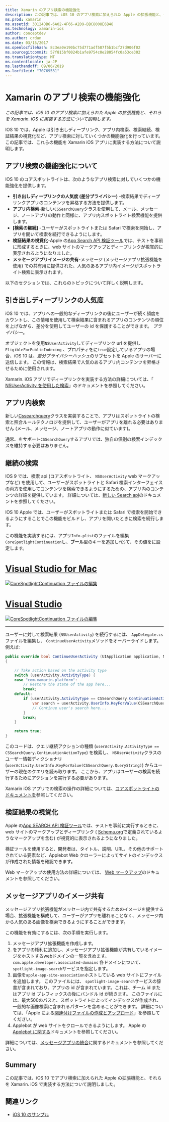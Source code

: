 ```yaml
---
title: Xamarin のアプリ検索の機能強化
description: この記事では、iOS 10 のアプリ検索に加えられた Apple の拡張機能と、それらを Xamarin. iOS に実装する方法について説明します。
ms.prod: xamarin
ms.assetid: 30124DB6-6A02-4F66-A2D9-BBC8008E6B48
ms.technology: xamarin-ios
author: conceptdev
ms.author: crdun
ms.date: 03/15/2017
ms.openlocfilehash: 8c3ea0e190bc75d771adf587f5b1bcf27d906f02
ms.sourcegitcommit: 57f815bf0024b1afe9754c0e28054fc0a53ce302
ms.translationtype: MT
ms.contentlocale: ja-JP
ms.lasthandoff: 09/06/2019
ms.locfileid: "70769531"
---
```

# <a name="app-search-enhancements-in-xamarinios"></a>Xamarin のアプリ検索の機能強化

_この記事では、iOS 10 のアプリ検索に加えられた Apple の拡張機能と、それらを Xamarin. iOS に実装する方法について説明します。_

IOS 10 では、Apple は引き出しディープリンク、アプリ内検索、検索継続、検証結果の視覚化など、アプリ検索に対していくつかの機能強化を行っています。 この記事では、これらの機能を Xamarin iOS アプリに実装する方法について説明します。

## <a name="about-app-search-enhancements"></a>アプリ検索の機能強化について

IOS 10 のコアスポットライトは、次のようなアプリ検索に対していくつかの機能強化を提供します。

- **引き出しディープリンクの人気度 (差分プライバシー)** -検索結果でディープリンクアプリのコンテンツを昇格する方法を提供します。
- **アプリ内検索**-新しい`CSSearchQuery`クラスを使用して、メール、メッセージ、ノートアプリの動作と同様に、アプリ内スポットライト検索機能を提供します。
- **[検索の継続]** -ユーザーがスポットライトまたは Safari で検索を開始し、アプリを開いて検索を続行できるようにします。
- **検証結果の視覚化**-Apple の[App Search API 検証ツール](https://search.developer.apple.com/appsearch-validation-tool)では、テストを事前に形成するときに、web サイトのマークアップとディープリンクが視覚的に表示されるようになりました。
- **メッセージアプリイメージの共有**-メッセージ (メッセージアプリ拡張機能を使用) での共有用に提供された、人気のあるアプリ内イメージがスポットライト検索に表示されます。

以下のセクションでは、これらのトピックについて詳しく説明します。

## <a name="crowdsourced-deep-link-popularity"></a>引き出しディープリンクの人気度

iOS 10 では、アプリへの一般的なディープリンクの後にユーザーが続く頻度をカウントし、この情報を使用して検索結果に含まれるアプリのコンテンツの順位を上げながら、差分を使用してユーザーの id を保護することができます。 *プライバシー*。

オブジェクトを使用`NSUserActivity`してディープリンク url を提供し`EligibleForPublicIndexing` 、プロパティをに`true`設定しているアプリの場合、iOS 10 は、*差分プライバシーハッシュ*のサブセットを Apple のサーバーに送信します。 この情報は、検索結果で人気のあるアプリ内コンテンツを昇格させるために使用されます。

Xamarin. iOS アプリでディープリンクを実装する方法の詳細については、「 [NSUserActivity を使用した検索](~/ios/platform/search/nsuseractivity.md)」のドキュメントを参照してください。

## <a name="in-app-searching"></a>アプリ内検索

新しい[Cssearchquery](https://developer.apple.com/reference/corespotlight/cssearchquery)クラスを実装することで、アプリはスポットライトの検索と照合ルールテクノロジを提供して、ユーザーがアプリを離れる必要はありません (メール、メッセージ、ノートアプリの動作に似ています)。

通常、をサポート`CSSearchQuery`するアプリでは、独自の個別の検索インデックスを維持する必要はありません。

## <a name="search-continuation"></a>継続の検索

IOS 9 では、検索 api (コアスポットライト、 `NSUserActivity` web マークアップなど) を使用して、ユーザーがスポットライトと Safari 検索インターフェイスの両方を使用してコンテンツを検索できるようにするための、アプリ内のコンテンツの詳細を提供しています。 詳細については、[新しい Search api](~/ios/platform/search/index.md)のドキュメントを参照してください。

IOS 10 Apple では、ユーザーがスポットライトまたは Safari で検索を開始できるようにすることでこの機能をビルドし、アプリを開いたときに検索を続行します。

この機能を実装するには、アプリ`Info.plist`のファイルを編集`CoreSpotlightContinuation`し、**ブール**型のキーを追加し`YES`て、その値をに設定します。

# <a name="visual-studio-for-mactabmacos"></a>[Visual Studio for Mac](#tab/macos)

[![](app-search-enhancements-images/search01.png "CoreSpotlightContinuation ファイルの編集")](app-search-enhancements-images/search01.png#lightbox)

# <a name="visual-studiotabwindows"></a>[Visual Studio](#tab/windows)

[![](app-search-enhancements-images/searchw01.png "CoreSpotlightContinuation ファイルの編集")](app-search-enhancements-images/search01.png#lightbox)

-----

ユーザーに対して検索結果 (`NSUserActivity`) を続行するには、 `AppDelegate.cs`ファイルを編集し、 `ContinueUserActivity`メソッドをオーバーライドします。 例えば:

```csharp
public override bool ContinueUserActivity (UIApplication application, NSUserActivity userActivity, UIApplicationRestorationHandler completionHandler)
{

    // Take action based on the activity type
    switch (userActivity.ActivityType) {
    case "com.xamarin.platform":
        // Restore the state of the app here...
        break;
    default:
        if (userActivity.ActivityType == CSSearchQuery.ContinuationActionType) {
            var search = userActivity.UserInfo.KeyForValue(CSSearchQuery.QueryString);
            // Continue user's search here...
        }
        break;
    }

    return true;
}
```

このコードは、クエリ継続アクションの種類 (`userActivity.ActivityType == CSSearchQuery.ContinuationActionType`) を検索し、 `NSUserActivity`クラスのユーザー情報ディクショナリ (`userActivity.UserInfo.KeyForValue(CSSearchQuery.QueryString)`) からユーザーの現在のクエリを読み取ります。 ここから、アプリはユーザーの検索を続行するためにアクションを実行する必要があります。

Xamarin iOS アプリでの検索の操作の詳細については、[コアスポットライトのドキュメントを](~/ios/platform/search/corespotlight.md)参照してください。

## <a name="visualization-of-validation-results"></a>検証結果の視覚化

Apple の[App SEARCH API 検証ツール](https://search.developer.apple.com/appsearch-validation-tool)では、テストを事前に実行するときに、web サイトのマークアップとディープリンク ( [Schema.org](http://schema.org/)で定義されているようなマークアップを含む) が視覚的に表示されるようになりました。

検証ツールを使用すると、開発者は、タイトル、説明、URL、その他のサポートされている要素など、Applebot Web クローラーによってサイトのインデックスが作成された情報を確認できます。

Web マークアップの使用方法の詳細については、 [Web マークアップ](~/ios/platform/search/web-markup.md)のドキュメントを参照してください。

## <a name="message-app-image-sharing"></a>メッセージアプリのイメージ共有

メッセージアプリ拡張機能がメッセージ内で共有するためのイメージを提供する場合、拡張機能を構成して、ユーザーがアプリを離れることなく、メッセージ内から人気のある画像を検索できるようにすることができます。

この機能を有効にするには、次の手順を実行します。

1. メッセージアプリ拡張機能を作成します。
2. をアプリの権利に追加し、メッセージアプリ拡張機能が共有しているイメージをホストするwebドメインの一覧を含めます。`com.apple.developer.associated-domains` 各ドメインについて、 `spotlight-image-search`サービスを指定します。
3. 画像を`apple-app-site-association`ホストしている web サイトにファイルを追加します。 このファイルには、 `spotlight-image-search`サービスの辞書が含まれており、アプリの id が含まれています。これは、チーム id またはアプリ id プレフィックスの後にバンドル id が続きます。 このファイルには、最大500のパスと、スポットライトによってインデックスが作成され、一般的な画像検索に含まれるパターンを含めることができます。 詳細については、「Apple による[関連付けファイルの作成とアップロード](https://developer.apple.com/library/prerelease/content/documentation/General/Conceptual/AppSearch/UniversalLinks.html#//apple_ref/doc/uid/TP40016308-CH12-SW4)」を参照してください。
4. Applebot が web サイトをクロールできるようにします。 Apple の[Applebot に関する](https://support.apple.com/HT204683)ドキュメントを参照してください。

詳細については、[メッセージアプリの統合](~/ios/platform/message-app-integration/index.md)に関するドキュメントを参照してください。

## <a name="summary"></a>Summary

この記事では、iOS 10 でアプリ検索に加えられた Apple の拡張機能と、それらを Xamarin. iOS で実装する方法について説明しました。

## <a name="related-links"></a>関連リンク

- [iOS 10 のサンプル](https://docs.microsoft.com/samples/browse/?products=xamarin&term=Xamarin.iOS+iOS10)
